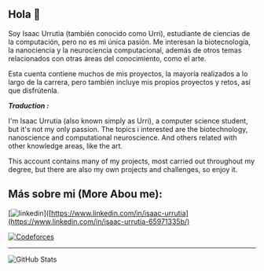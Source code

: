 
## Hola 🌱

Soy Isaac Urrutia (también conocido como Urri), estudiante de ciencias de la computación, pero no es mi única pasión.
Me interesan la biotecnología, la nanociencia y la neurociencia computacional, además de otros temas relacionados con otras áreas del conocimiento, como el arte.

Esta cuenta contiene muchos de mis proyectos, la mayoría realizados a lo largo de la carrera, pero también incluye mis propios proyectos y retos, así que disfrútenla.

***Traduction :***

I'm Isaac Urrutia (also known simply as Urri), a computer science student, but it's not my only passion.
The topics i interested are the biotechnology, nanoscience and computational neuroscience. And others related with other knowledge areas, like the art.

This account contains many of my projects, most carried out throughout my degree, but there are also my own projects and challenges, so enjoy it.

## Más sobre mi (More Abou me):

[![linkedin](https://img.shields.io/badge/linkedin-0A66C2?style=for-the-badge&logo=linkedin&logoColor=white)]([https://www.linkedin.com/in/isaac-urrutia](https://www.linkedin.com/in/isaac-urrutia-65971335b/) 

[![Codeforces](https://img.shields.io/badge/Codeforces-1F8ACB?style=for-the-badge&logo=codeforces&logoColor=white)](https://codeforces.com/profile/Urri)

---

![GitHub Stats](https://github-readme-stats.vercel.app/api?username=UrriIsa&show_icons=true&theme=radical&bg_color=FFFFFF&title_color=75845D&text_color=000000&border_color=748F6E&icon_color=748F6E)


